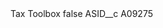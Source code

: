 <?xml version="1.0" encoding="UTF-8"?>
<CustomMetadata xmlns="http://soap.sforce.com/2006/04/metadata" xmlns:xsi="http://www.w3.org/2001/XMLSchema-instance" xmlns:xsd="http://www.w3.org/2001/XMLSchema">
    <label>Tax Toolbox</label>
    <protected>false</protected>
    <values>
        <field>ASID__c</field>
        <value xsi:type="xsd:string">A09275</value>
    </values>
</CustomMetadata>
